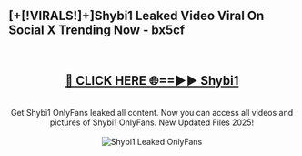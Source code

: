 <h2>[+[!VIRALS!]+]Shybi1 Leaked Video Viral On Social X Trending Now - bx5cf</h2>
<br>
<div align="center">
<h2><a href="https://libra.edu.pl?Shybi1" rel="nofollow">🔴 CLICK HERE 🌐==►► Shybi1</a></h2>
<br>
Get Shybi1 OnlyFans leaked all content. Now you can access all videos and pictures of Shybi1 OnlyFans. New Updated Files 2025!
<br>
<br>
<a href="https://libra.edu.pl?Shybi1" rel="nofollow" data-target="animated-image.originalLink"><img src="https://i.ibb.co.com/WyWwxjT/player-gif2.gif" alt="Shybi1 Leaked OnlyFans" style="max-width: 100%; display: inline-block;" data-target="animated-image.originalImage"></a>
</div>
<br>